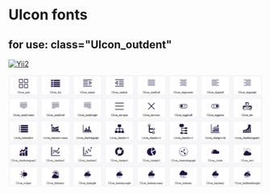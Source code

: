 # UIcon fonts
## for use: class="UIcon_outdent"

[![Yii2](https://img.shields.io/badge/Powered_by-sNs_Corporation-green.svg?style=flat)](https://github.com/Taqsir/)

![screenshot](demo.png "UIcon fonts")

